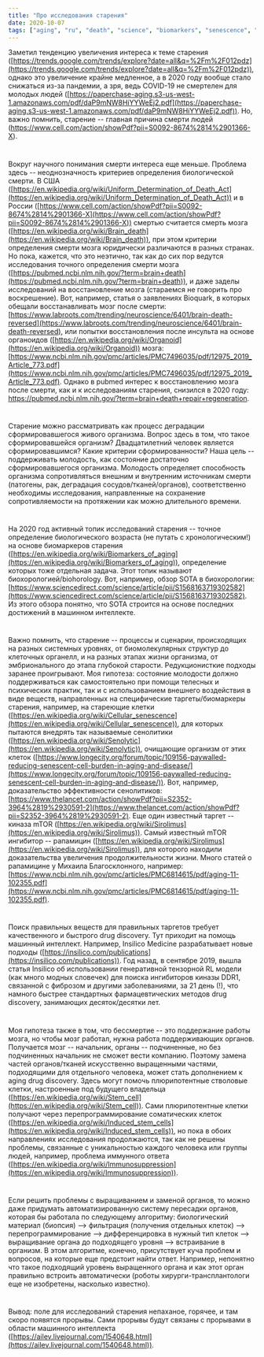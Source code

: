 ```yaml
---
title: "Про исследования старения"
date: 2020-10-07
tags: ["aging", "ru", "death", "science", "biomarkers", "senescence", "drug-discovery" ]
---
```


Заметил тенденцию увеличения интереса к теме старения ([https://trends.google.com/trends/explore?date=all&q=%2Fm%2F012pdz](https://trends.google.com/trends/explore?date=all&q=%2Fm%2F012pdz)), однако это увеличение крайне медленное, а в 2020 году вообще стало снижаться из-за пандемии, а зря, ведь COVID-19 не смертелен для молодых людей ([https://paperchase-aging.s3-us-west-1.amazonaws.com/pdf/daP9mNW8HiYYWeEj2.pdf](https://paperchase-aging.s3-us-west-1.amazonaws.com/pdf/daP9mNW8HiYYWeEj2.pdf)). Но, важно помнить, старение -- главная причина смерти людей (https://www.cell.com/action/showPdf?pii=S0092-8674%2814%2901366-X). 

#

Вокруг научного понимания смерти интереса еще меньше. Проблема здесь -- неоднозначность критериев определения биологической смерти. В США ([https://en.wikipedia.org/wiki/Uniform_Determination_of_Death_Act](https://en.wikipedia.org/wiki/Uniform_Determination_of_Death_Act)) и в России ([https://www.cell.com/action/showPdf?pii=S0092-8674%2814%2901366-X](https://www.cell.com/action/showPdf?pii=S0092-8674%2814%2901366-X)) смертью считается смерть мозга ([https://en.wikipedia.org/wiki/Brain_death](https://en.wikipedia.org/wiki/Brain_death)), при этом критерии определения смерти мозга юридически различаются в разных странах. Но пока, кажется, что это неэтично, так как до сих пор ведутся исследования точного определения смерти мозга ([https://pubmed.ncbi.nlm.nih.gov/?term=brain+death](https://pubmed.ncbi.nlm.nih.gov/?term=brain+death)), и даже заделы исследований на восстановление мозга (стараемся не говорить про воскрешение). Вот, например, статья о заявлениях Bioquark, в которых обещали восстанавливать мозг после смерти: [https://www.labroots.com/trending/neuroscience/6401/brain-death-reversed](https://www.labroots.com/trending/neuroscience/6401/brain-death-reversed), или попытки восстановления после инсульта на основе органоидов ([https://en.wikipedia.org/wiki/Organoid](https://en.wikipedia.org/wiki/Organoid)) мозга: [https://www.ncbi.nlm.nih.gov/pmc/articles/PMC7496035/pdf/12975_2019_Article_773.pdf](https://www.ncbi.nlm.nih.gov/pmc/articles/PMC7496035/pdf/12975_2019_Article_773.pdf). Однако в pubmed интерес к восстановлению мозга после смерти, как и к исследованиям старения, снизился в 2020 году: https://pubmed.ncbi.nlm.nih.gov/?term=brain+death+repair+regeneration.

#

Старение можно рассматривать как процесс деградации сформировавшегося живого организма. Вопрос здесь в том, что такое сформировавшейся организм? Двадцатилетний человек является сформировавшимся? Какие критерии сформированности? Наша цель -- поддерживать молодость, как состояние достаточно сформировавшегося организма. Молодость определяет способность организма сопротивляться внешним и внутренним источникам смерти (патогены, рак, деградация сосудов/тканей/органов), соответственно необходимы исследования, направленные на сохранение сопротивляемости на протяжении как можно длительного времени.

#

На 2020 год активный топик исследований старения -- точное определение биологического возраста (не путать с хронологическим!) на основе биомаркеров старения ([https://en.wikipedia.org/wiki/Biomarkers_of_aging](https://en.wikipedia.org/wiki/Biomarkers_of_aging)), определение которых тоже отдельная задача. Этот топик называют биохорологией/biohorology. Вот, например, обзор SOTA в биохорологии: [https://www.sciencedirect.com/science/article/pii/S1568163719302582](https://www.sciencedirect.com/science/article/pii/S1568163719302582). Из этого обзора понятно, что SOTA строится на основе последних достижений в машинном интеллекте.

#

Важно помнить, что старение -- процессы и сценарии, происходящих на разных системных уровнях, от биомолекулярных структур до клеточных органелл, и на разных этапах жизни организма, от эмбрионального до этапа глубокой старости. Редукционисткие подходы заранее проигрывают. Моя гипотеза: состояние молодости должно поддерживаться как самостоятельно при помощи телесных и психических практик, так и с использованием внешнего воздействия в виде веществ, направленных на специфические таргеты/биомаркеры старения, например, на стареющие клетки ([https://en.wikipedia.org/wiki/Cellular_senescence](https://en.wikipedia.org/wiki/Cellular_senescence)), для которых пытаются внедрять так называемые сенолитики ([https://en.wikipedia.org/wiki/Senolytic](https://en.wikipedia.org/wiki/Senolytic)), очищающие организм от этих клеток ([https://www.longecity.org/forum/topic/109156-paywalled-reducing-senescent-cell-burden-in-aging-and-disease/](https://www.longecity.org/forum/topic/109156-paywalled-reducing-senescent-cell-burden-in-aging-and-disease/)). Вот, например, доказательство эффективности сенолитиков: [https://www.thelancet.com/action/showPdf?pii=S2352-3964%2819%2930591-2](https://www.thelancet.com/action/showPdf?pii=S2352-3964%2819%2930591-2). Еще один известный таргет -- киназа mTOR ([https://en.wikipedia.org/wiki/Sirolimus](https://en.wikipedia.org/wiki/Sirolimus)). Самый известный mTOR ингибитор -- рапамицин ([https://en.wikipedia.org/wiki/Sirolimus](https://en.wikipedia.org/wiki/Sirolimus)), для которого находили доказательства увеличения продолжительности жизни. Много статей о рапамицине  у Михаила Благосклонного, например: [https://www.ncbi.nlm.nih.gov/pmc/articles/PMC6814615/pdf/aging-11-102355.pdf](https://www.ncbi.nlm.nih.gov/pmc/articles/PMC6814615/pdf/aging-11-102355.pdf).

#

Поиск правильных веществ для правильных таргетов требует качественного и быстрого drug discovery. Тут приходит на помощь машинный интеллект. Например, Insilico Medicine разрабатывает новые подходы ([https://insilico.com/publications](https://insilico.com/publications)). Год назад, в сентябре 2019, вышла статья Insilico об использовании генеративной тензорной RL модели (как много модных словечек) для поиска ингибиторов киназы DDR1, связанной с фиброзом и другими заболеваниями, за 21 день (!), что намного быстрее стандартных фармацевтических методов drug discovery, занимающих десяток/десятки лет. 

#

Моя гипотеза также в том, что бессмертие -- это поддержание работы мозга, но чтобы мозг работал, нужна работа поддерживающих органов. Получается мозг -- начальник, органы -- подчиненные, но без подчиненных начальник не сможет вести компанию. Поэтому замена частей органов/тканей искусственно выращенными частями, подходящими для отдельного человека, может стать дополнением к aging drug discovery. Здесь могут помочь плюрипотентные стволовые клетки, настроенные под будущего владельца ([https://en.wikipedia.org/wiki/Stem_cell](https://en.wikipedia.org/wiki/Stem_cell)). Сами плюрипотентные клетки получают через перепрограммирование соматических клеток ([https://en.wikipedia.org/wiki/Induced_stem_cells](https://en.wikipedia.org/wiki/Induced_stem_cells)), но пока в обоих направлениях исследования продолжаются, так как не решены проблемы, связанные с уникальностью каждого человека или группы людей, например, проблема иммунного ответа ([https://en.wikipedia.org/wiki/Immunosuppression](https://en.wikipedia.org/wiki/Immunosuppression)).

#

Если решить проблемы с выращиванием и заменой органов, то можно даже придумать автоматизированную систему пересадки органов, которая бы работала по следующему алгоритму: биологический материал (биопсия) --> фильтрация (получения отдельных клеток) --> перепрограммирование --> дифференцировка в нужный тип клеток --> выращивание органа до подходящего уровня --> встраивание в организм. В этом алгоритме, конечно, присутствует куча проблем и вопросов, на которые еще предстоит найти ответ. Например, непонятно что такое подходящий уровень выращенного органа и как этот орган правильно встроить автоматически (роботы хирурги-трансплантологи еще не изобретены, насколько известно). 

#

Вывод: поле для исследований старения непаханое, горячее, и там скоро появятся прорывы. Сами прорывы будут связаны с прорывами в области машинного интеллекта ([https://ailev.livejournal.com/1540648.html](https://ailev.livejournal.com/1540648.html)).

